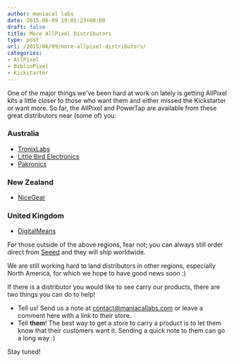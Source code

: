 ```yaml
---
author: maniacal labs
date: 2015-06-09 19:01:23+00:00
draft: false
title: More AllPixel Distributors
type: post
url: /2015/06/09/more-allpixel-distributors/
categories:
- AllPixel
- BiblioPixel
- Kickstarter
---
```


One of the major things we've been hard at work on lately is getting AllPixel kits a little closer to those who want them and either missed the Kickstarter or want more. So far, the AllPixel and PowerTap are available from these great distributors near (some of) you:



### Australia






  * [TronixLabs](http://tronixlabs.com/search.php?search_query=AllPixel&x=0&y=0)
  * [Little Bird Electronics](http://littlebirdelectronics.com.au/search?type=product&q=AllPixel)
  * [Pakronics](http://www.pakronics.com/search?type=product&q=AllPixel)




### New Zealand






  * [NiceGear](https://nicegear.co.nz/search/?q=AllPixel)




### United Kingdom






  * [DigitalMeans](https://digitalmeans.co.uk/shop/index.php?route=product/isearch&search=AllPixel&description=true)


For those outside of the above regions, fear not; you can always still order direct from [Seeed](http://www.seeedstudio.com/depot/Maniacallabs-m-165.html?ref=pinfo) and they will ship worldwide.

We are still working hard to land distributors in other regions, especially North America, for which we hope to have good news soon :)

If there is a distributor you would like to see carry our products, there are two things you can do to help!




  * Tell us! Send us a note at contact@maniacallabs.com or leave a comment here with a link to their store.
  * Tell **them**! The best way to get a store to carry a product is to let them know that their customers want it. Sending a quick note to them can go a long way :)


Stay tuned!
